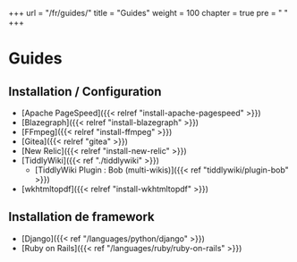 +++
url = "/fr/guides/"
title = "Guides"
weight = 100
chapter = true
pre = "<i class='fas fa-fw fa-book-open'></i> "
+++

# Guides

## Installation / Configuration

- [Apache PageSpeed]({{< relref "install-apache-pagespeed" >}})
- [Blazegraph]({{< relref "install-blazegraph" >}})
- [FFmpeg]({{< relref "install-ffmpeg" >}})
- [Gitea]({{< relref "gitea" >}})
- [New Relic]({{< relref "install-new-relic" >}})
- [TiddlyWiki]({{< ref "./tiddlywiki" >}})
  - [TiddlyWiki Plugin : Bob (multi-wikis)]({{< ref "tiddlywiki/plugin-bob" >}})
- [wkhtmltopdf]({{< relref "install-wkhtmltopdf" >}})

## Installation de framework

- [Django]({{< ref "/languages/python/django" >}})
- [Ruby on Rails]({{< ref "/languages/ruby/ruby-on-rails" >}})
